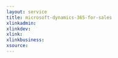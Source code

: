 ```yaml
---
layout: service
title: microsoft-dynamics-365-for-sales
xlinkadmin: 
xlinkdev: 
xlink: 
xlinkbusiness: 
xsource: 
---
```


